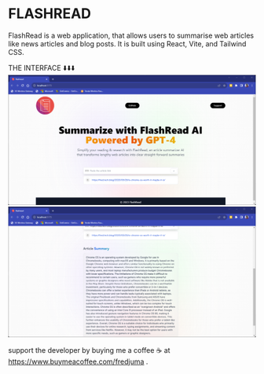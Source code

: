FLASHREAD
=========

FlashRead is a web application, that allows users to summarise web articles like news articles and blog posts.
It is built using React, Vite, and Tailwind CSS.

THE INTERFACE ⬇️⬇️⬇️
![Alt Text](screenshots/interface.png)
![Alt Text](screenshots/sum.png)

support the developer by buying me a coffee ☕ at https://www.buymeacoffee.com/fredjuma
.
